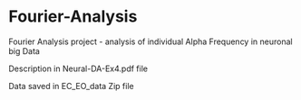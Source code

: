 # Fourier-Analysis
Fourier Analysis project - analysis of individual Alpha Frequency in neuronal big Data

Description in Neural-DA-Ex4.pdf file

Data saved in EC_EO_data Zip file
